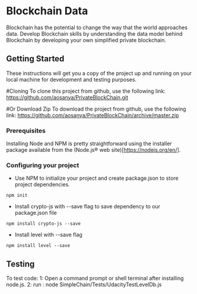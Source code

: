 # Blockchain Data

Blockchain has the potential to change the way that the world approaches data. Develop Blockchain skills by understanding the data model behind Blockchain by developing your own simplified private blockchain.

## Getting Started

These instructions will get you a copy of the project up and running on your local machine for development and testing purposes.

#Cloning
To clone this project from github, use the following link:
https://github.com/aosanya/PrivateBlockChain.git

#Or Download Zip
To download the project from github, use the following link:
https://github.com/aosanya/PrivateBlockChain/archive/master.zip

### Prerequisites

Installing Node and NPM is pretty straightforward using the installer package available from the (Node.js® web site)[https://nodejs.org/en/].

### Configuring your project

- Use NPM to initialize your project and create package.json to store project dependencies.
```
npm init
```
- Install crypto-js with --save flag to save dependency to our package.json file
```
npm install crypto-js --save
```
- Install level with --save flag
```
npm install level --save
```

## Testing

To test code:
1: Open a command prompt or shell terminal after installing node.js.
2: run : node SimpleChain/Tests/UdacityTestLevelDb.js